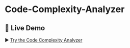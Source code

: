 # Code-Complexity-Analyzer
## 🚀 Live Demo

▶️ [Try the Code Complexity Analyzer](https://code-complexity-analyzer-mwfgtjshamacb2njlmszss.streamlit.app/)
